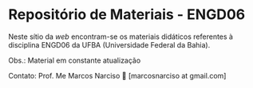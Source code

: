 # Repositório de Materiais - ENGD06

Neste sítio da _web_ encontram-se os materiais didáticos referentes à disciplina ENGD06 da UFBA (Universidade Federal da Bahia).

Obs.: Material em constante atualização

Contato: Prof. Me Marcos Narciso :e-mail:  [marcosnarciso at gmail.com]
